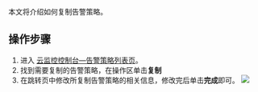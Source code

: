 本文将介绍如何复制告警策略。

## 操作步骤

1. 进入 [云监控控制台—告警策略列表页](https://console.cloud.tencent.com/monitor/alarm2/policy)。
2. 找到需要复制的告警策略，在操作区单击**复制**
3. 在跳转页中修改所复制告警策略的相关信息，修改完后单击**完成**即可。
![](https://main.qcloudimg.com/raw/6f452afda3908ca02e350668f629bb4f.png)



